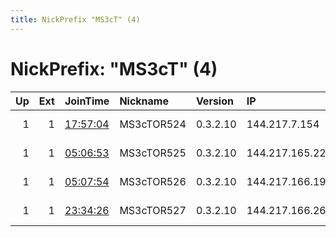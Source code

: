 ```yaml
---
title: NickPrefix "MS3cT" (4)
---
```


# NickPrefix: "MS3cT" (4)

|   Up |   Ext | JoinTime                                                                                            | Nickname   | Version   | IP              | AS      | CC   |   ORp |   Dirp | OS    | Contact   |   eFamMembers |
|-----:|------:|:----------------------------------------------------------------------------------------------------|:-----------|:----------|:----------------|:--------|:-----|------:|-------:|:------|:----------|--------------:|
|    1 |     1 | [17:57:04](https://metrics.torproject.org/rs.html#details/AAE2B6320F93D90342A4B87D3777B962EF9B1B18) | MS3cTOR524 | 0.3.2.10  | 144.217.7.154   | OVH SAS | ca   |  9001 |      0 | Linux | None      |             1 |
|    1 |     1 | [05:06:53](https://metrics.torproject.org/rs.html#details/D3E7ADFB635439A8EC827DD3D001E1AE99A20BD3) | MS3cTOR525 | 0.3.2.10  | 144.217.165.223 | OVH SAS | ca   |  9001 |      0 | Linux | None      |             1 |
|    1 |     1 | [05:07:54](https://metrics.torproject.org/rs.html#details/9DC81B893655F70721FE7005DC6F1AAB27C45820) | MS3cTOR526 | 0.3.2.10  | 144.217.166.19  | OVH SAS | ca   |  9001 |      0 | Linux | None      |             1 |
|    1 |     1 | [23:34:26](https://metrics.torproject.org/rs.html#details/E38C5327C38A8A656B8B8B1C56D62437B273C2D8) | MS3cTOR527 | 0.3.2.10  | 144.217.166.26  | OVH SAS | ca   |  9001 |      0 | Linux | None      |             1 |
